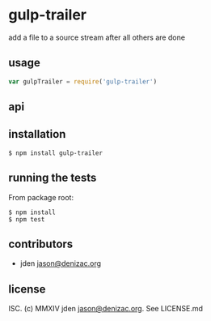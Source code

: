 # gulp-trailer
add a file to a source stream after all others are done

## usage
```js
var gulpTrailer = require('gulp-trailer')
```


## api


## installation

    $ npm install gulp-trailer


## running the tests

From package root:

    $ npm install
    $ npm test


## contributors

- jden <jason@denizac.org>


## license

ISC. (c) MMXIV jden <jason@denizac.org>. See LICENSE.md
